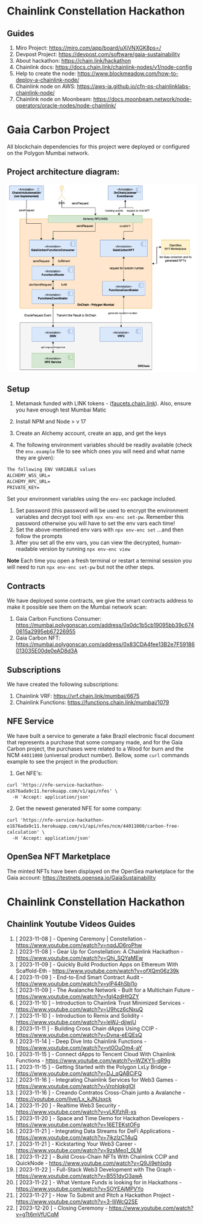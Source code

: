 # Chainlink Constellation Hackathon
## Guides
1. Miro Project: https://miro.com/app/board/uXjVNXGK8ps=/
2. Devpost Project: https://devpost.com/software/gaia-sustainability
3. About hackathon: https://chain.link/hackathon
4. Chainlink docs: https://docs.chain.link/chainlink-nodes/v1/node-config
5. Help to create the node: https://www.blockmeadow.com/how-to-deploy-a-chainlink-node/
6. Chainlink node on AWS: https://aws-ia.github.io/cfn-ps-chainlinklabs-chainlink-node/
7. Chainlink node on Moonbeam: https://docs.moonbeam.network/node-operators/oracle-nodes/node-chainlink/

# Gaia Carbon Project
All blockchain dependencies for this project were deployed or configured on the Polygon Mumbai network.

## Project architecture diagram:

![Project Sequence Diagram](https://github.com/Gaia-Sustainability/chainlink-constellation-hackathon/blob/main/gaia_hackathon.png)

## Setup
1. Metamask funded with LINK tokens - ([faucets.chain.link](https://faucets.chain.link/mumbai)). Also, ensure you have enough test Mumbai Matic

2. Install NPM and Node > v 17

3. Create an Alchemy account, create an app, and get the keys

4. The following environment variables should be readily available (check the `env.example` file to see which ones you will need and what name they are given):

```
The following ENV VARIABLE values
ALCHEMY_WSS_URL=
ALCHEMY_RPC_URL=
PRIVATE_KEY=
```

Set your environment variables using the `env-enc` package included.  
1. Set password (this password will be used to encrypt the environment variables and decrypt too) with `npx env-enc set-pw`. Remember this password otherwise you will have to set the env vars each time!
2. Set the above-mentioned env vars with `npx env-enc set` ...and then follow the prompts
3. After you set all the env vars, you can view the decrypted, human-readable version by running `npx env-enc view`

**Note** Each time you open a fresh terminal or restart a terminal session you will need to run `npx env-enc set-pw` but not the other steps.

## Contracts
We have deployed some contracts, we give the smart contracts address to make it possible see them on the Mumbai network scan: 
1. Gaia Carbon Functions Consumer: https://mumbai.polygonscan.com/address/0x0dc1b5cb19095bb39c6740615a2995eb67226955
2. Gaia Carbon NFT: https://mumbai.polygonscan.com/address/0x83CDA4fee13B2e7F59186013035E00de0eAD8d3A

## Subscriptions
We have created the following subscriptions:
1. Chainlink VRF: https://vrf.chain.link/mumbai/6675
2. Chainlink Functions: https://functions.chain.link/mumbai/1079

## NFE Service
We have built a service to generate a fake Brazil electronic fiscal document that represents a purchase that some company made, and for the Gaia Carbon project, the purchases were related to a Wood for burn and the NCM `44011000` (universal product number).
Bellow, some `curl` commands example to see the project in the production:
1. Get NFE's:
```shell
curl 'https://nfe-service-hackathon-e1676ada9c11.herokuapp.com/v1/api/nfes' \
  -H 'Accept: application/json'
```
2. Get the newest generated NFE for some company:
```shell
curl 'https://nfe-service-hackathon-e1676ada9c11.herokuapp.com/v1/api/nfes/ncm/44011000/carbon-free-calculation' \
  -H 'Accept: application/json'
```

## OpenSea NFT Marketplace
The minted NFTs have been displayed on the OpenSea marketplace for the Gaia account: https://testnets.opensea.io/GaiaSustainability

# Chainlink Constellation Hackathon
## Chainlink Youtube Videos Guides
1. [ 2023-11-08 ] - Opening Ceremony | Constellation - https://www.youtube.com/watch?v=nqdJD6roPhw
2. [ 2023-11-08 ] - Gear Up for Constellation: A Chainlink Hackathon - https://www.youtube.com/watch?v=Qhj_SQYaMEw
3. [ 2023-11-09 ] - Quickly Build Production Apps on Ethereum With Scaffold-Eth - https://www.youtube.com/watch?v=ofXQm06z39k
4. [ 2023-11-09 ] - End-to-End Smart Contract Audit - https://www.youtube.com/watch?v=ylP44hSbI1o
5. [ 2023-11-09 ] - The Avalanche Network - Built for a Multichain Future - https://www.youtube.com/watch?v=fqI4zdHtQZY
6. [ 2023-11-10 ] - Introduction to Chainlink Trust Minimized Services - https://www.youtube.com/watch?v=U9hcz6cNxuQ
7. [ 2023-11-10 ] - Introduction to Remix and Solidity - https://www.youtube.com/watch?v=leWJ-djjwjU
8. [ 2023-11-11 ] - Building Cross Chain dApps Using CCIP - https://www.youtube.com/watch?v=Dvna-eEQEsQ
9. [ 2023-11-14 ] - Deep Dive Into Chainlink Functions - https://www.youtube.com/watch?v=vt0OuOm4-aY
10. [ 2023-11-15 ] - Connect dApps to Tencent Cloud With Chainlink Functions - https://www.youtube.com/watch?v=WZKY1i-qR9g
11. [ 2023-11-15 ] - Getting Started with the Polygon LxLy Bridge - https://www.youtube.com/watch?v=DJ_qQABCiFQ
12. [ 2023-11-16 ] - Integrating Chainlink Services for Web3 Games - https://www.youtube.com/watch?v=VrohlqkglOI
13. [ 2023-11-16 ] - Creando Contratos Cross-Chain junto a Avalanche - https://youtube.com/live/Lx_kJNJsxck
14. [ 2023-11-20 ] - Realtime Web3 Security - https://www.youtube.com/watch?v=yLKlfzhR-xs
15. [ 2023-11-20 ] - Space and Time Demo for Hackathon Developers - https://www.youtube.com/watch?v=16ETEKstOFg
16. [ 2023-11-21 ] - Integrating Data Streams for DeFi Applications - https://www.youtube.com/watch?v=7jkzIzC14uQ
17. [ 2023-11-21 ] - Kickstarting Your Web3 Career - https://www.youtube.com/watch?v=9zsMeo1_0LM
18. [ 2023-11-22 ] - Build Cross-Chain NFTs With Chainlink CCIP and QuickNode - https://www.youtube.com/watch?v=Q9Ji9ehIxdg
19. [ 2023-11-22 ] - Full-Stack Web3 Development with The Graph - https://www.youtube.com/watch?v=B551dyO3awA
20. [ 2023-11-22 ] - What Venture Funds is looking for in Hackathons - https://www.youtube.com/watch?v=SOYEAjMPVYo
21. [ 2023-11-27 ] - How To Submit and Pitch a Hackathon Project - https://www.youtube.com/watch?v=3-IljWcQ2SE
22. [ 2023-12-20 ] - Closing Ceremony - https://www.youtube.com/watch?v=gTt6mVfUCqM
